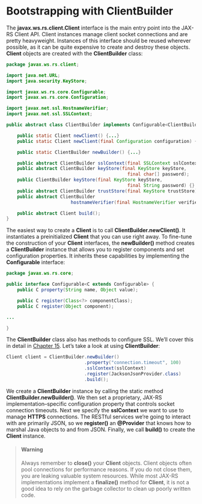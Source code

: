 # Bootstrapping with ClientBuilder


The **javax.ws.rs.client.Client** interface is the main entry point into the JAX-RS Client API. Client instances manage client socket connections and are pretty heavyweight. Instances of this interface should be reused wherever possible, as it can be quite expensive to create and destroy these objects. **Client** objects are created with the **ClientBuilder** class:


```Java
package javax.ws.rs.client;

import java.net.URL;
import java.security.KeyStore;

import javax.ws.rs.core.Configurable;
import javax.ws.rs.core.Configuration;

import javax.net.ssl.HostnameVerifier;
import javax.net.ssl.SSLContext;

public abstract class ClientBuilder implements Configurable<ClientBuilder> {

    public static Client newClient() {...}
    public static Client newClient(final Configuration configuration) {...}

    public static ClientBuilder newBuilder() {...}

    public abstract ClientBuilder sslContext(final SSLContext sslContext);
    public abstract ClientBuilder keyStore(final KeyStore keyStore,
                                             final char[] password);
    public ClientBuilder keyStore(final KeyStore keyStore,
                                             final String password) {}
    public abstract ClientBuilder trustStore(final KeyStore trustStore);
    public abstract ClientBuilder
                        hostnameVerifier(final HostnameVerifier verifier);

    public abstract Client build();
}
```


The easiest way to create a **Client** is to call **ClientBuilder.newClient()**. It instantiates a preinitialized **Client** that you can use right away. To fine-tune the construction of your **Client** interfaces, the **newBuilder()** method creates a **ClientBuilder** instance that allows you to register components and set configuration properties. It inherits these capabilities by implementing the **Configurable** interface:


```Java
package javax.ws.rs.core;

public interface Configurable<C extends Configurable> {
    public C property(String name, Object value);

    public C register(Class<?> componentClass);
    public C register(Object component);

...

}
```


The **ClientBuilder** class also has methods to configure SSL. We’ll cover this in detail in [Chapter 15](../chapter15/securing_jax_rs.md). Let’s take a look at using **ClientBuilder**:


```Java
Client client = ClientBuilder.newBuilder()
                             .property("connection.timeout", 100)
                             .sslContext(sslContext)
                             .register(JacksonJsonProvider.class)
                             .build();
```


We create a **ClientBuilder** instance by calling the static method **ClientBuilder.newBuilder()**. We then set a proprietary, JAX-RS implementation–specific configuration property that controls socket connection timeouts. Next we specify the **sslContext** we want to use to manage **HTTPS** connections. The RESTful services we’re going to interact with are primarily JSON, so we **register()** an **@Provider** that knows how to marshal Java objects to and from JSON. Finally, we call **build()** to create the **Client** instance.


> #### Warning
> Always remember to **close()** your **Client** objects. Client objects often pool connections for performance reasons. If you do not close them, you are leaking valuable system resources. While most JAX-RS implementations implement a **finalize()** method for **Client**, it is not a good idea to rely on the garbage collector to clean up poorly written code.





